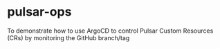 # pulsar-ops
To demonstrate how to use ArgoCD to control Pulsar Custom Resources (CRs) by monitoring the GitHub branch/tag
